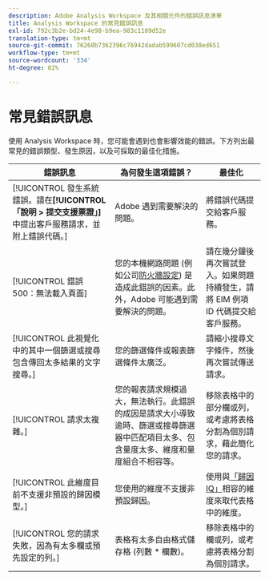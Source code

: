 ```yaml
---
description: Adobe Analysis Workspace 及其相關元件的錯誤訊息清單
title: Analysis Workspace 的常見錯誤訊息
exl-id: 792c3b2e-bd24-4e98-b9ea-983c1189d52e
translation-type: tm+mt
source-git-commit: 76260b7362396c76942dadab599607cd038ed651
workflow-type: tm+mt
source-wordcount: '334'
ht-degree: 82%

---
```


# 常見錯誤訊息

使用 Analysis Workspace 時，您可能會遇到也會影響效能的錯誤。下方列出最常見的錯誤類型、發生原因，以及可採取的最佳化措施。

| 錯誤訊息 | 為何發生這項錯誤？ | 最佳化 |
| --- | --- | --- |
| [!UICONTROL 發生系統錯誤。請在&#x200B;**[!UICONTROL 「說明 > 提交支援票證」]**&#x200B;中提出客戶服務請求，並附上錯誤代碼。] | Adobe 遇到需要解決的問題。 | 將錯誤代碼提交給客戶服務。 |
| [!UICONTROL 錯誤 500：無法載入頁面] | 您的本機網路問題 (例如公司[防火牆設定](https://docs.adobe.com/content/help/zh-Hant/analytics/technotes/ip-addresses.html)) 是造成此錯誤的因素。此外，Adobe 可能遇到需要解決的問題。 | 請在幾分鐘後再次嘗試登入。如果問題持續發生，請將 EIM 例項 ID 代碼提交給客戶服務。 |
| [!UICONTROL 此視覺化中的其中一個篩選或搜尋包含傳回太多結果的文字搜尋。] | 您的篩選條件或報表篩選條件太廣泛。 | 請縮小搜尋文字條件，然後再次嘗試傳送請求。 |
| [!UICONTROL 請求太複雜。] | 您的報表請求規模過大，無法執行。此錯誤的成因是請求大小導致逾時、篩選或搜尋篩選器中匹配項目太多、包含量度太多、維度和量度組合不相容等。 | 移除表格中的部分欄或列，或考慮將表格分割為個別請求，藉此簡化您的請求。 |
| [!UICONTROL 此維度目前不支援非預設的歸因模型。] | 您使用的維度不支援非預設歸因。 | 使用與[「歸因 IQ」](/help/analysis-workspace/attribution/overview.md)相容的維度來取代表格中的維度。 |
| [!UICONTROL 您的請求失敗，因為有太多欄或預先設定的列。] | 表格有太多自由格式儲存格 (列數 * 欄數)。 | 移除表格中的欄或列，或考慮將表格分割為個別請求。 |

